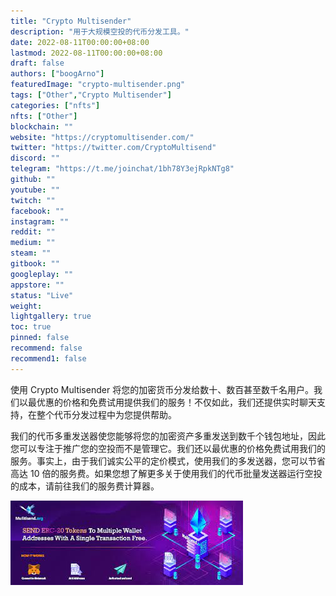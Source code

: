 ```yaml
---
title: "Crypto Multisender"
description: "用于大规模空投的代币分发工具。"
date: 2022-08-11T00:00:00+08:00
lastmod: 2022-08-11T00:00:00+08:00
draft: false
authors: ["boogArno"]
featuredImage: "crypto-multisender.png"
tags: ["Other","Crypto Multisender"]
categories: ["nfts"]
nfts: ["Other"]
blockchain: ""
website: "https://cryptomultisender.com/"
twitter: "https://twitter.com/CryptoMultisend"
discord: ""
telegram: "https://t.me/joinchat/1bh78Y3ejRpkNTg8"
github: ""
youtube: ""
twitch: ""
facebook: ""
instagram: ""
reddit: ""
medium: ""
steam: ""
gitbook: ""
googleplay: ""
appstore: ""
status: "Live"
weight: 
lightgallery: true
toc: true
pinned: false
recommend: false
recommend1: false
---
```

<p>使用 Crypto Multisender 将您的加密货币分发给数十、数百甚至数千名用户。我们以最优惠的价格和免费试用提供我们的服务！不仅如此，我们还提供实时聊天支持，在整个代币分发过程中为您提供帮助。&nbsp;</p>

<p>我们的代币多重发送器使您能够将您的加密资产多重发送到数千个钱包地址，因此您可以专注于推广您的空投而不是管理它。我们还以最优惠的价格免费试用我们的服务。事实上，由于我们诚实公平的定价模式，使用我们的多发送器，您可以节省高达 10 倍的服务费。如果您想了解更多关于使用我们的代币批量发送器运行空投的成本，请前往我们的服务费计算器。</p>

![download](download.jpg)
